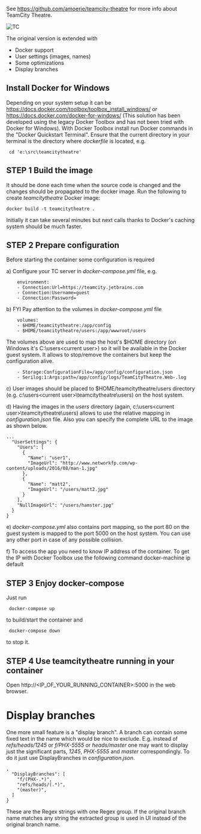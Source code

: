 See https://github.com/amoerie/teamcity-theatre for more info about TeamCity Theatre.

![TC](https://raw.githubusercontent.com/dmytro-pryvedeniuk/teamcity-theatre/5e42fc7cc4fd2ede5031151df8dbe22ab3020a97/TC.png)

The original version is extended with 
- Docker support
- User settings (images, names)
- Some optimizations
- Display branches

## Install Docker for Windows

 Depending on your system setup it can be https://docs.docker.com/toolbox/toolbox_install_windows/ or https://docs.docker.com/docker-for-windows/
 (This solution has been developed using the legacy Docker Toolbox and has not been tried with Docker for Windows).
 With Docker Toolbox install run Docker commands in the "Docker Quickstart Terminal". 
 Ensure that the current directory in your terminal is the directory where *dockerfile* is located, e.g.
```
 cd 'e:\src\teamcitytheatre'
```

## STEP 1 Build the image

It should be done each time when the source code is changed and the changes should be propagated to the docker image.
Run the following to create *teamcitytheatre* Docker image:
```
docker build -t teamcitytheatre .
```
Initially it can take several minutes but next calls thanks to Docker's caching system should be much faster.

## STEP 2 Prepare configuration

Before starting the container some configuration is required

a) Configure your TC server in *docker-compose.yml* file, e.g.
```
    environment:
    - Connection:Url=https://teamcity.jetbrains.com
    - Connection:Username=guest
    - Connection:Password=
```

b) FYI Pay attention to the volumes in *docker-compose.yml* file 
```
    volumes:
    - $HOME/teamcitytheatre:/app/config
    - $HOME/teamcitytheatre/users:/app/wwwroot/users
```
The volumes above are used to map the host's $HOME directory (on Windows it's C:\users\<current user>\) so it will be available in the Docker guest system. 
It allows to stop/remove the containers but keep the configuration alive.
```
    - Storage:ConfigurationFile=/app/config/configuration.json
    - Serilog:1:Args:path=/app/config/logs/TeamCityTheatre.Web-.log 
```

c) User images should be placed to $HOME/teamcitytheatre/users directory (e.g. c:\users\<current user>\teamcitytheatre\users) on the host system. 

d) Having the images in the *users* directory (again, c:\users\<current user>\teamcitytheatre\users) allows to use the relative mapping in *configuration.json* file. 
Also you can specify the complete URL to the image as shown below.

```
... 
  "UserSettings": {
    "Users": [
      {
        "Name": "user1",
        "ImageUrl": "http://www.networkfp.com/wp-content/uploads/2016/08/man-1.jpg"
      },
      {
        "Name": "matt2",
        "ImageUrl": "/users/matt2.jpg"
      }
    ],
    "NullImageUrl": "/users/hamster.jpg"
  }
}
```

e) *docker-compose.yml* also contains port mapping, so the port 80 on the guest system is mapped to the port 5000 on the host system.
You can use any other port in case of any possible collision.

f) To access the app you need to know IP address of the container.
To get the IP with Docker Toolbox use the following command
 docker-machine ip default

## STEP 3 Enjoy docker-compose
Just run 
```
 docker-compose up
```
to build/start the container
and 
```
 docker-compose down 
```
to stop it. 

## STEP 4 Use teamcitytheatre running in your container
Open http://<IP_OF_YOUR_RUNNING_CONTAINER>:5000 in the web browser.

# Display branches
One more small feature is a "display branch". A branch can contain some fixed text in the name which would be nice to exclude. E.g. instead of *refs/heads/1245* or *f/PHX-5555* or *heads/master* one may want to display just the significant parts, *1245*, *PHX-5555* and *master* correspondingly. To do it just use DisplayBranches in *configuration.json*.  

```
,
  "DisplayBranches": [
    "f/(PHX-.*)",
    "refs/heads/(.*)",
    "(master)",
  ]
}
```
These are the Regex strings with one Regex group. If the original branch name matches any string the extracted group is used in UI instead of the original branch name.
